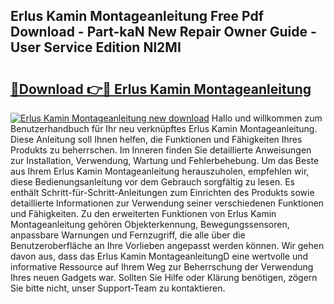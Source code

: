 ## Erlus Kamin Montageanleitung Free Pdf Download - Part-kaN New Repair Owner Guide - User Service Edition Nl2MI

# <h2><a href="http://df8470.blite.top/?on=Erlus+Kamin+Montageanleitung">🔗Download 👉🔴 Erlus Kamin Montageanleitung</a></h2>

[![Erlus Kamin Montageanleitung new download](https://i.imgur.com/lujVjoI.png)](http://df8470.blite.top/?on=Erlus+Kamin+Montageanleitung)
Hallo und willkommen zum Benutzerhandbuch für Ihr neu verknüpftes Erlus Kamin Montageanleitung. Diese Anleitung soll Ihnen helfen, die Funktionen und Fähigkeiten Ihres Produkts zu beherrschen. Im Inneren finden Sie detaillierte Anweisungen zur Installation, Verwendung, Wartung und Fehlerbehebung. Um das Beste aus Ihrem Erlus Kamin Montageanleitung herauszuholen, empfehlen wir, diese Bedienungsanleitung vor dem Gebrauch sorgfältig zu lesen. Es enthält Schritt-für-Schritt-Anleitungen zum Einrichten des Produkts sowie detaillierte Informationen zur Verwendung seiner verschiedenen Funktionen und Fähigkeiten. Zu den erweiterten Funktionen von Erlus Kamin Montageanleitung gehören Objekterkennung, Bewegungssensoren, anpassbare Warnungen und Fernzugriff, die alle über die Benutzeroberfläche an Ihre Vorlieben angepasst werden können. Wir gehen davon aus, dass das Erlus Kamin MontageanleitungD eine wertvolle und informative Ressource auf Ihrem Weg zur Beherrschung der Verwendung Ihres neuen Gadgets war. Sollten Sie Hilfe oder Klärung benötigen, zögern Sie bitte nicht, unser Support-Team zu kontaktieren.
